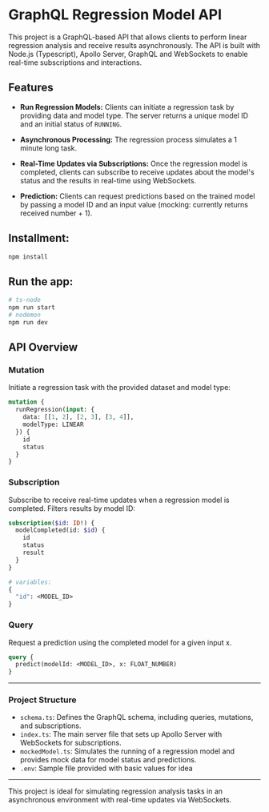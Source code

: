 # GraphQL Regression Model API
This project is a GraphQL-based API that allows clients to perform linear regression analysis and receive results asynchronously. The API is built with Node.js (Typescript), Apollo Server, GraphQL and WebSockets to enable real-time subscriptions and interactions.

## Features
* **Run Regression Models:** Clients can initiate a regression task by providing data and model type. The server returns a unique model ID and an initial status of `RUNNING`.

* **Asynchronous Processing:** The regression process simulates a 1 minute long task.

* **Real-Time Updates via Subscriptions:** Once the regression model is completed, clients can subscribe to receive updates about the model's status and the results in real-time using WebSockets.

* **Prediction:** Clients can request predictions based on the trained model by passing a model ID and an input value (mocking: currently returns received number + 1).

## Installment:
```sh
npm install
```

## Run the app:
```sh
# ts-node
npm run start
# nodemon
npm run dev
```

## API Overview
### Mutation
Initiate a regression task with the provided dataset and model type:
```graphql
mutation {
  runRegression(input: {
    data: [[1, 2], [2, 3], [3, 4]],
    modelType: LINEAR
  }) {
    id
    status
  }
}
```

### Subscription
Subscribe to receive real-time updates when a regression model is completed. Filters results by model ID:
```graphql
subscription($id: ID!) {
  modelCompleted(id: $id) {
    id
    status
    result
  }
}

# variables:
{
  "id": <MODEL_ID>
}
```

### Query
Request a prediction using the completed model for a given input x.
```graphql
query {
  predict(modelId: <MODEL_ID>, x: FLOAT_NUMBER)
}
```

___
### Project Structure
* `schema.ts`: Defines the GraphQL schema, including queries, mutations, and subscriptions.
* `index.ts`: The main server file that sets up Apollo Server with WebSockets for subscriptions.
* `mockedModel.ts`: Simulates the running of a regression model and provides mock data for model status and predictions.
* `.env`: Sample file provided with basic values for idea

___
This project is ideal for simulating regression analysis tasks in an asynchronous environment with real-time updates via WebSockets.